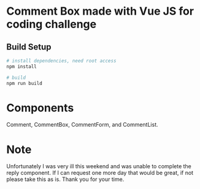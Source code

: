 # Comment Box made with Vue JS for coding challenge

## Build Setup

``` bash
# install dependencies, need root access
npm install

# build
npm run build

```
# Components
Comment, CommentBox, CommentForm, and CommentList.

# Note
Unfortunately I was very ill this weekend and was unable to complete the reply component. If I can request one more day that would be great, if not please take this as is. Thank you for your time.

